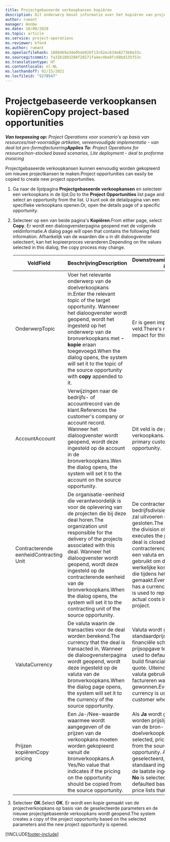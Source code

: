 ```yaml
---
title: Projectgebaseerde verkoopkansen kopiëren
description: Dit onderwerp bevat informatie over het kopiëren van projectgebaseerde verkoopkansen in Project Operations.
author: rumant
manager: Annbe
ms.date: 10/09/2020
ms.topic: article
ms.service: project-operations
ms.reviewer: kfend
ms.author: rumant
ms.openlocfilehash: 1808469a34e05eb926f13c62ec634e8273b0e33c
ms.sourcegitcommit: fa32b1893286f20271fa4ec4be8fc68bd135f53c
ms.translationtype: HT
ms.contentlocale: nl-NL
ms.lasthandoff: 02/15/2021
ms.locfileid: "5278547"
---
```

# <a name="copy-project-based-opportunities"></a><span data-ttu-id="e2c08-103">Projectgebaseerde verkoopkansen kopiëren</span><span class="sxs-lookup"><span data-stu-id="e2c08-103">Copy project-based opportunities</span></span>

<span data-ttu-id="e2c08-104">_**Van toepassing op:** Project Operations voor scenario's op basis van resources/niet-voorradige artikelen, vereenvoudigde implementatie - van deal tot pro-formafacturering_</span><span class="sxs-lookup"><span data-stu-id="e2c08-104">_**Applies To:** Project Operations for resource/non-stocked based scenarios, Lite deployment - deal to proforma invoicing_</span></span>


<span data-ttu-id="e2c08-105">Projectgebaseerde verkoopkansen kunnen eenvoudig worden gekopieerd om nieuwe projectkansen te maken.</span><span class="sxs-lookup"><span data-stu-id="e2c08-105">Project opportunities can easily be copied to create new project opportunities.</span></span> 

1. <span data-ttu-id="e2c08-106">Ga naar de lijstpagina **Projectgebaseerde verkoopkansen** en selecteer een verkoopkans in de lijst.</span><span class="sxs-lookup"><span data-stu-id="e2c08-106">Go to the **Project Opportunities** list page and select an opportunity from the list.</span></span> <span data-ttu-id="e2c08-107">U kunt ook de detailpagina van een specifieke verkoopkans openen.</span><span class="sxs-lookup"><span data-stu-id="e2c08-107">Or, open the details page of a specific opportunity.</span></span> 
2. <span data-ttu-id="e2c08-108">Selecteer op een van beide pagina's **Kopiëren**.</span><span class="sxs-lookup"><span data-stu-id="e2c08-108">From either page, select **Copy**.</span></span> <span data-ttu-id="e2c08-109">Er wordt een dialoogvensterpagina geopend met de volgende veldinformatie.</span><span class="sxs-lookup"><span data-stu-id="e2c08-109">A dialog page will open that contains the following field information.</span></span> <span data-ttu-id="e2c08-110">Afhankelijk van de waarden die u in dit dialoogvenster selecteert, kan het kopieerproces veranderen.</span><span class="sxs-lookup"><span data-stu-id="e2c08-110">Depending on the values selected in this dialog, the copy process may change.</span></span>

    | <span data-ttu-id="e2c08-111">**Veld**</span><span class="sxs-lookup"><span data-stu-id="e2c08-111">**Field**</span></span> | <span data-ttu-id="e2c08-112">**Beschrijving**</span><span class="sxs-lookup"><span data-stu-id="e2c08-112">**Description**</span></span> | <span data-ttu-id="e2c08-113">**Downstreamimpact**</span><span class="sxs-lookup"><span data-stu-id="e2c08-113">**Downstream impact**</span></span> |
    | --- | --- | --- |
    | <span data-ttu-id="e2c08-114">Onderwerp</span><span class="sxs-lookup"><span data-stu-id="e2c08-114">Topic</span></span> | <span data-ttu-id="e2c08-115">Voer het relevante onderwerp van de doelverkoopkans in.</span><span class="sxs-lookup"><span data-stu-id="e2c08-115">Enter the relevant topic of the target opportunity.</span></span> <span data-ttu-id="e2c08-116">Wanneer het dialoogvenster wordt geopend, wordt het ingesteld op het onderwerp van de bronverkoopkans met **-kopie** eraan toegevoegd.</span><span class="sxs-lookup"><span data-stu-id="e2c08-116">When the dialog opens, the system will set it to the topic of the source opportunity with **copy** appended to it.</span></span> | <span data-ttu-id="e2c08-117">Er is geen impact op dit veld.</span><span class="sxs-lookup"><span data-stu-id="e2c08-117">There's no downstream impact for this field.</span></span> |
    | <span data-ttu-id="e2c08-118">Account</span><span class="sxs-lookup"><span data-stu-id="e2c08-118">Account</span></span> | <span data-ttu-id="e2c08-119">Verwijzingen naar de bedrijfs- of accountrecord van de klant.</span><span class="sxs-lookup"><span data-stu-id="e2c08-119">References the customer's company or account record.</span></span> <span data-ttu-id="e2c08-120">Wanneer het dialoogvenster wordt geopend, wordt deze ingesteld op de account in de bronverkoopkans.</span><span class="sxs-lookup"><span data-stu-id="e2c08-120">Wen the dialog opens, the system will set it to the account on the source opportunity.</span></span> | <span data-ttu-id="e2c08-121">Dit veld is de primaire klant in de verkoopkans.</span><span class="sxs-lookup"><span data-stu-id="e2c08-121">This field is the primary customer on the opportunity.</span></span> |
    | <span data-ttu-id="e2c08-122">Contracterende eenheid</span><span class="sxs-lookup"><span data-stu-id="e2c08-122">Contracting Unit</span></span> | <span data-ttu-id="e2c08-123">De organisatie-eenheid die verantwoordelijk is voor de oplevering van de projecten die bij deze deal horen.</span><span class="sxs-lookup"><span data-stu-id="e2c08-123">The organization unit responsible for the delivery of the projects associated with this deal.</span></span> <span data-ttu-id="e2c08-124">Wanneer het dialoogvenster wordt geopend, wordt deze ingesteld op de contracterende eenheid van de bronverkoopkans.</span><span class="sxs-lookup"><span data-stu-id="e2c08-124">When the dialog opens, the system will set it to the contracting unit of the source opportunity.</span></span> | <span data-ttu-id="e2c08-125">De contracterende eenheid is de bedrijfsdivisie die de projecten zal uitvoeren nadat de deal is gesloten.</span><span class="sxs-lookup"><span data-stu-id="e2c08-125">The contracting unit is the division of the company that executes the projects after the deal is closed.</span></span> <span data-ttu-id="e2c08-126">Elke contracterende eenheid heeft een valuta en deze valuta wordt gebruikt om de geschatte en werkelijke kosten te rapporteren die tijdens het project zijn gemaakt.</span><span class="sxs-lookup"><span data-stu-id="e2c08-126">Every contracting unit has a currency, and this currency is used to report estimated and actual costs incurred during the project.</span></span> |
    | <span data-ttu-id="e2c08-127">Valuta</span><span class="sxs-lookup"><span data-stu-id="e2c08-127">Currency</span></span> | <span data-ttu-id="e2c08-128">De valuta waarin de transacties voor de deal worden berekend.</span><span class="sxs-lookup"><span data-stu-id="e2c08-128">The currency that the deal is transacted in.</span></span> <span data-ttu-id="e2c08-129">Wanneer de dialoogvensterpagina wordt geopend, wordt deze ingesteld op de valuta van de bronverkoopkans.</span><span class="sxs-lookup"><span data-stu-id="e2c08-129">When the dialog page opens, the system will set it to the currency of the source opportunity.</span></span> | <span data-ttu-id="e2c08-130">Valuta wordt gebruikt om een standaardprijslijst in te stellen en financiële schattingen voor de prijsopgave te maken.</span><span class="sxs-lookup"><span data-stu-id="e2c08-130">Currency is used to default a price list and build financial estimates on the quote.</span></span> <span data-ttu-id="e2c08-131">Uiteindelijk wordt de valuta gebruikt om de klant te factureren wanneer de deal is gewonnen.</span><span class="sxs-lookup"><span data-stu-id="e2c08-131">Eventually, the currency is used to invoice the customer when the deal is won.</span></span> |
    | <span data-ttu-id="e2c08-132">Prijzen kopiëren</span><span class="sxs-lookup"><span data-stu-id="e2c08-132">Copy pricing</span></span> | <span data-ttu-id="e2c08-133">Een Ja-/Nee-waarde waarmee wordt aangegeven of de prijzen van de verkoopkans moeten worden gekopieerd vanuit de bronverkoopkans.</span><span class="sxs-lookup"><span data-stu-id="e2c08-133">A Yes/No value that indicates if the pricing on the opportunity should be copied from the source opportunity.</span></span> | <span data-ttu-id="e2c08-134">Als **Ja** wordt geselecteerd, worden prijslijsten gekopieerd van de bron- naar de doelverkoopkans.</span><span class="sxs-lookup"><span data-stu-id="e2c08-134">If **Yes** is selected, price lists are copied from the source to the target opportunity.</span></span> <span data-ttu-id="e2c08-135">Als **Nee** wordt geselecteerd, worden prijslijsten standaard ingesteld op basis van de laatste ingestelde prijslijsten.</span><span class="sxs-lookup"><span data-stu-id="e2c08-135">If **No** is selected, price lists are defaulted based on the latest price lists that were set up.</span></span> |

3. <span data-ttu-id="e2c08-136">Selecteer **OK**.</span><span class="sxs-lookup"><span data-stu-id="e2c08-136">Select **OK**.</span></span> <span data-ttu-id="e2c08-137">Er wordt een kopie gemaakt van de projectverkoopkans op basis van de geselecteerde parameters en de nieuwe projectgebaseerde verkoopkans wordt geopend.</span><span class="sxs-lookup"><span data-stu-id="e2c08-137">The system creates a copy of the project opportunity based on the selected parameters and the new project opportunity is opened.</span></span>


[!INCLUDE[footer-include](../includes/footer-banner.md)]